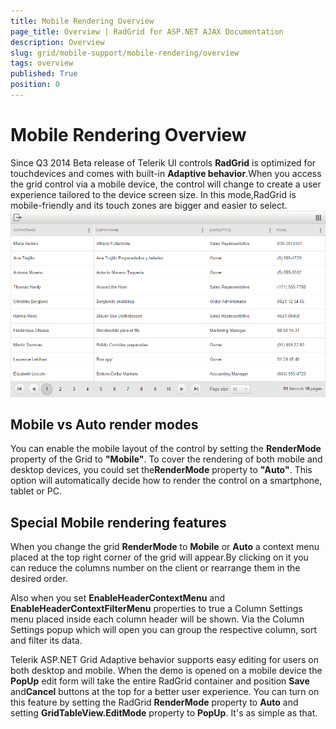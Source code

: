 ```yaml
---
title: Mobile Rendering Overview
page_title: Overview | RadGrid for ASP.NET AJAX Documentation
description: Overview
slug: grid/mobile-support/mobile-rendering/overview
tags: overview
published: True
position: 0
---
```


# Mobile Rendering Overview



Since Q3 2014 Beta release of Telerik UI controls **RadGrid** is optimized for touchdevices and comes with built-in **Adaptive behavior**.When you access the grid control via a mobile device, the control will change to create a user experience tailored to the device screen size. In this mode,RadGrid is mobile-friendly and its touch zones are bigger and easier to select.![grid-adaptive-behavior](images/grid-adaptive-behavior.png)

## Mobile vs Auto render modes

You can enable the mobile layout of the control by setting the **RenderMode** property of the Grid to **"Mobile"**. To cover the rendering of both mobile and desktop devices, you could set the**RenderMode** property to **"Auto"**. This option will automatically decide how to render the control on a smartphone, tablet or PC.

## Special Mobile rendering features

When you change the grid **RenderMode** to **Mobile** or **Auto** a context menu placed at the top right corner of the grid will appear.By clicking on it you can reduce the columns number on the client or rearrange them in the desired order.

Also when you set **EnableHeaderContextMenu** and **EnableHeaderContextFilterMenu** properties to true a Column Settings menu placed inside each column header will be shown. Via the Column Settings popup which will open you can group the respective column, sort and filter its data.

Telerik ASP.NET Grid Adaptive behavior supports easy editing for users on both desktop and mobile. When the demo is opened on a mobile device the **PopUp** edit form will take the entire RadGrid container and position **Save** and**Cancel** buttons at the top for a better user experience. You can turn on this feature by setting the RadGrid **RenderMode** property to **Auto** and setting **GridTableView.EditMode** property to **PopUp**. It's as simple as that.
